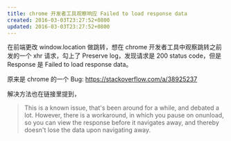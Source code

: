 ```yaml
---
title: chrome 开发者工具观察响应 Failed to load response data
created: 2016-03-03T23:27:52+0800
updated: 2016-03-03T23:27:52+0800
---
```



在前端更改 window.location 做跳转，想在 chrome 开发者工具中观察跳转之前发的一个 xhr 请求，勾上了 Preserve log，发现请求是 200 status code，但是 Response 是 Failed to load response data。

原来是 chrome 的一个 Bug: https://stackoverflow.com/a/38925237

解决方法也在链接里提到，

> This is a known issue, that's been around for a while, and debated a lot. However, there is a workaround, in which you pause on onunload, so you can view the response before it navigates away, and thereby doesn't lose the data upon navigating away.
